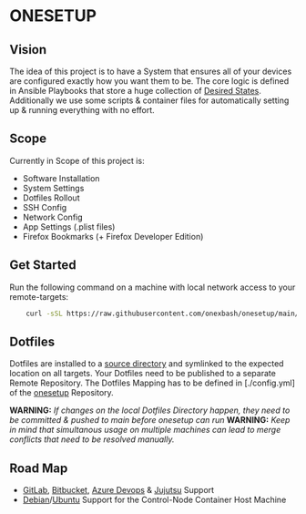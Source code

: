 # ONESETUP

## Vision
The idea of this project is to have a System that ensures all of your devices are configured exactly how you want them to be.
The core logic is defined in Ansible Playbooks that store a huge collection of [Desired States](https://www.puppeteers.net/learn/understanding-infrastructure-as-code-iac/#headline-133-5156).
Additionally we use some scripts & container files for automatically setting up & running everything with no effort.

## Scope
Currently in Scope of this project is:
- Software Installation
- System Settings
- Dotfiles Rollout
- SSH Config
- Network Config
- App Settings (.plist files)
- Firefox Bookmarks (+ Firefox Developer Edition)

## Get Started
Run the following command on a machine with local network access to your remote-targets:
```bash
    curl -sSL https://raw.githubusercontent.com/onexbash/onesetup/main/scripts/controller.sh | bash
```

## Dotfiles
Dotfiles are installed to a [source directory](/opt/onesetup) and symlinked to the expected location on all targets.
Your Dotfiles need to be published to a separate Remote Repository.
The Dotfiles Mapping has to be defined in [./config.yml] of the [onesetup](https://github.com/onexbash/onesetup) Repository.

**WARNING:** *If changes on the local Dotfiles Directory happen, they need to be committed & pushed to main before onesetup can run*
**WARNING:** *Keep in mind that simultanous usage on multiple machines can lead to merge conflicts that need to be resolved manually.*


## Road Map
- [GitLab](https://gitlab.com), [Bitbucket](https://bitbucket.org), [Azure Devops](https://azure.microsoft.com/de-de/products/devops/) & [Jujutsu](https://github.com/jj-vcs/jj) Support
- [Debian](https://www.debian.org)/[Ubuntu](https://ubuntu.com) Support for the Control-Node Container Host Machine
